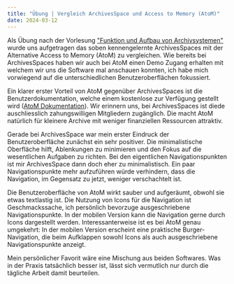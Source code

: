 ```yaml
---
title: "Übung | Vergleich ArchivesSpace und Access to Memory (AtoM)"
date: 2024-03-12
---
```


Als Übung nach der Vorlesung ["Funktion und Aufbau von Archivsystemen"](https://sandrahiltbrunner.github.io/bain_lerntagebuch/2024/03/12/tag3.0.html) wurde uns aufgetragen das soben kennengelernte ArchivesSpaces mit der Alternative Access to Memory (AtoM) zu vergleichen. Wie bereits bei ArchivesSpaces haben wir auch bei AtoM einen Demo Zugang erhalten mit welchem wir uns die Software mal anschauen konnten, ich habe mich vorwiegend auf die unterschiedlichen Benutzeroberflächen fokussiert. 

Ein klarer erster Vorteil von AtoM gegenüber ArchivesSpaces ist die Benutzerdokumentation, welche einem kostenlose zur Verfügung gestellt wird ([AtoM Dokumentation](https://www.accesstomemory.org/de/docs/2.8/)). Wir erinnern uns, bei ArchivesSpaces ist diede auschliesslich zahungswilligen Mitgliedern zugänglich. Die macht AtoM natürlich für kleinere Archive mit weniger finanziellen Ressourcen attraktiv. 

Gerade bei ArchivesSpace war mein erster Eindruck der Benutzeroberfläche zunächst ein sehr positiver. Die minimalistische Oberfläche hilft, Ablenkungen zu minimieren und den Fokus auf die wesentlichen Aufgaben zu richten. Bei den eigentlichen Navigationspunkten ist mir ArchivesSpace dann doch eher zu minimalistisch. Ein paar Navigationspunkte mehr aufzuführen würde verhindern, dass die Navigation, im Gegensatz zu jetzt, weniger verschachtelt ist. 

Die Benutzeroberfläche von AtoM wirkt sauber und aufgeräumt, obwohl sie etwas textlastig ist. Die Nutzung von Icons für die Navigation ist Geschmackssache, ich persönlich bevorzuge ausgeschriebene Navigationspunkte. In der mobilen Version kann die Navigation gerne durch Icons dargestellt werden. Interessanterweise ist es bei AtoM genau umgekehrt: In der mobilen Version erscheint eine praktische Burger-Navigation, die beim Aufklappen sowohl Icons als auch ausgeschriebene Navigationspunkte anzeigt.

Mein persönlicher Favorit wäre eine Mischung aus beiden Softwares. Was in der Praxis tatsächlich besser ist, lässt sich vermutlich nur durch die tägliche Arbeit damit beurteilen.

